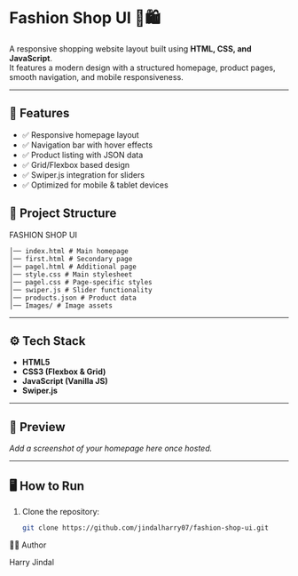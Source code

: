 # Fashion Shop UI 👗🛍️

A responsive shopping website layout built using **HTML, CSS, and JavaScript**.  
It features a modern design with a structured homepage, product pages, smooth navigation, and mobile responsiveness.

---

## 🚀 Features
- ✅ Responsive homepage layout  
- ✅ Navigation bar with hover effects  
- ✅ Product listing with JSON data  
- ✅ Grid/Flexbox based design  
- ✅ Swiper.js integration for sliders  
- ✅ Optimized for mobile & tablet devices  


## 📂 Project Structure
FASHION SHOP UI
```
│── index.html # Main homepage
│── first.html # Secondary page
│── pagel.html # Additional page
│── style.css # Main stylesheet
│── pagel.css # Page-specific styles
│── swiper.js # Slider functionality
│── products.json # Product data
│── Images/ # Image assets
```

---

## ⚙️ Tech Stack
- **HTML5**
- **CSS3 (Flexbox & Grid)**
- **JavaScript (Vanilla JS)**
- **Swiper.js**

---

## 📸 Preview
_Add a screenshot of your homepage here once hosted._

---

## 🖥️ How to Run
1. Clone the repository:
   ```bash
   git clone https://github.com/jindalharry07/fashion-shop-ui.git


👨‍💻 Author


Harry Jindal
